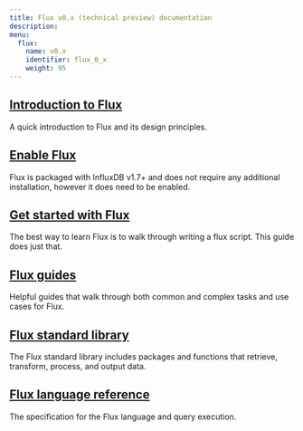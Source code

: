 ```yaml
---
title: Flux v0.x (technical preview) documentation
description:
menu:
  flux:
    name: v0.x
    identifier: flux_0_x
    weight: 95
---
```


## [Introduction to Flux](/flux/v0.x/introduction)
A quick introduction to Flux and its design principles.

## [Enable Flux](/flux/v0.x/introduction/installation)
Flux is packaged with InfluxDB v1.7+ and does not require any additional installation,
however it does need to be enabled.

## [Get started with Flux](/flux/v0.x/introduction/getting-started)
The best way to learn Flux is to walk through writing a flux script. This guide does just that.

## [Flux guides](/flux/v0.x/guides)
Helpful guides that walk through both common and complex tasks and use cases for Flux.

## [Flux standard library](/flux/v0.x/stdlib)
The Flux standard library includes packages and functions that retrieve, transform, process, and output data.

## [Flux language reference](/flux/v0.x/language)
The specification for the Flux language and query execution.
